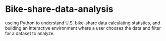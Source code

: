 # Bike-share-data-analysis
useing Python to understand U.S. bike-share data calculating statistics, and building an interactive environment where a user chooses the data and filter for a dataset to analyze.
